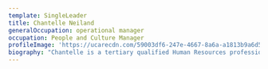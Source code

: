 ```yaml
---
template: SingleLeader
title: Chantelle Neiland
generalOccupation: operational manager
occupation: People and Culture Manager
profileImage: 'https://ucarecdn.com/59003df6-247e-4667-8a6a-a1813b9a6d5e/'
biography: "Chantelle is a tertiary qualified Human Resources professional with over nine years’ experience gained through a range of operational and strategic human resources roles in the Engineering and Construction industry. \r\n\nAs People and Culture Manager at SEE Group, Chantelle leads the strategy, implementation and management of human resources, industrial relations and training and development. Chantelle is focused on supporting our leaders and fostering high performing teams to ensure our people are our competitive advantage."
---
```


